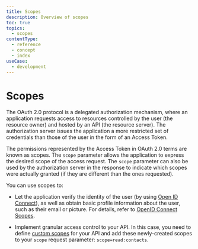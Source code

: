 ```yaml
---
title: Scopes
description: Overview of scopes
toc: true
topics:
  - scopes
contentType:
  - reference
  - concept
  - index
useCase:
  - development
---
```

# Scopes

The OAuth 2.0 protocol is a delegated authorization mechanism, where an application requests access to resources controlled by the user (the resource owner) and hosted by an API (the resource server). The authorization server issues the application a more restricted set of credentials than those of the user in the form of an Access Token.

The permissions represented by the Access Token in OAuth 2.0 terms are known as scopes. The `scope` parameter allows the application to express the desired scope of the access request. The `scope` parameter can also be used by the authorization server in the response to indicate which scopes were actually granted (if they are different than the ones requested).

You can use scopes to:

- Let the application verify the identity of the user (by using [Open ID Connect](/protocols/oidc)), as well as obtain basic profile information about the user, such as their email or picture. For details, refer to [OpenID Connect Scopes](/scopes/current/oidc-scopes).

- Implement granular access control to your API. In this case, you need to define [custom scopes](/scopes/current/api-scopes) for your API and add these newly-created scopes to your `scope` request parameter: `scope=read:contacts`.
